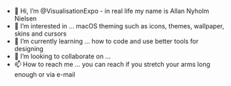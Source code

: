 - 👋 Hi, I’m @VisualisationExpo - in real life my name is Allan Nyholm Nielsen
- 👀 I’m interested in ... macOS theming such as icons, themes, wallpaper, skins and cursors
- 🌱 I’m currently learning ... how to code and use better tools for designing
- 💞️ I’m looking to collaborate on ...
- 📫 How to reach me ... you can reach if you stretch your arms long enough or via e-mail

<!---
VisualisationExpo/VisualisationExpo is a ✨ special ✨ repository because its `README.md` (this file) appears on your GitHub profile.
You can click the Preview link to take a look at your changes.
--->
